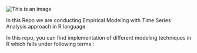 ![This is an image](https://myoctocat.com/assets/images/base-octocat.svg)


In this Repo we are conducting Empirical Modeling with Time Series Analysis approach in  R language

In this repo, you can find implementation of different modeling techniques in R which falls under following terms :
